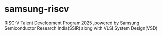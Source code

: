 # samsung-riscv
RISC-V Talent Development Program 2025 ,powered by Samsung Semiconductor Research India(SSIR) along with VLSI System Design(VSD)
